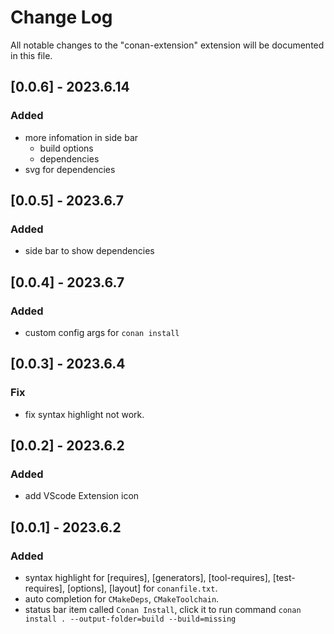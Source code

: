 # Change Log

All notable changes to the "conan-extension" extension will be documented in this file.

## [0.0.6] - 2023.6.14

### Added

- more infomation in side bar
  - build options
  - dependencies
- svg for dependencies

## [0.0.5] - 2023.6.7

### Added

- side bar to show dependencies

## [0.0.4] - 2023.6.7

### Added

- custom config args for `conan install`

## [0.0.3] - 2023.6.4

### Fix

- fix syntax highlight not work.

## [0.0.2] - 2023.6.2

### Added

- add VScode Extension icon

## [0.0.1] - 2023.6.2

### Added

- syntax highlight for [requires], [generators], [tool-requires], [test-requires], [options], [layout] for `conanfile.txt`.
- auto completion for `CMakeDeps`, `CMakeToolchain`.
- status bar item called `Conan Install`, click it to run command `conan install . --output-folder=build --build=missing`

